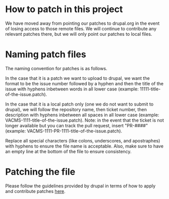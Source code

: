 # How to patch in this project

We have moved away from pointing our patches to drupal.org in the event of losing access to those remote files. We will continue to contribute any relevant patches there, but we will only point our patches to local files.

# Naming patch files

The naming convention for patches is as follows.

In the case that it is a patch we want to upload to drupal, we want the format to be the issue number followed by a hyphen and then the title of the issue with hyphens inbetween words in all lower case (example: 11111-title-of-the-issue.patch).

In the case that it is a local patch only (one we do not want to submit to drupal), we will follow the repository name, then ticket number, then description with hyphens inbetween all spaces in all lower case (example: VACMS-1111-title-of-the-issue.patch). Note: in the event that the ticket is not longer available but you can track the pull request, insert "PR-####" (example: VACMS-1111-PR-1111-title-of-the-issue.patch).

Replace all special characters (like colons, underscores, and apostraphes) with hyphens to ensure the file name is acceptable. Also, make sure to have an empty line at the bottom of the file to ensure consistency.

# Patching the file

Please follow the guidelines provided by drupal in terms of how to apply and contribute patches [here](https://www.drupal.org/docs/develop/git/using-git-to-contribute-to-drupal/working-with-patches/applying-a-patch-in-a-feature-branch).
